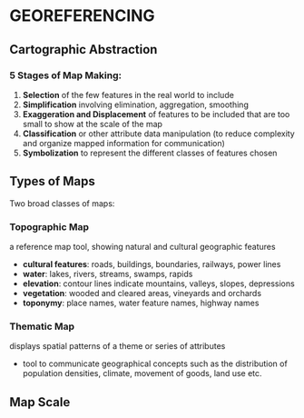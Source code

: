 # GEOREFERENCING



## Cartographic Abstraction

### 5 Stages of Map Making:

1. **Selection** of the few features in the real world to include
2. **Simplification** involving elimination, aggregation, smoothing
3. **Exaggeration and Displacement** of features to be included that are too small to show at the scale of the map
4. **Classification** or other attribute data manipulation (to reduce complexity and organize mapped information for communication)
5. **Symbolization** to represent the different classes of features chosen



## Types of Maps

Two broad classes of maps:

### Topographic Map

a reference map tool, showing natural and cultural geographic features

- **cultural features**: roads, buildings, boundaries, railways, power lines
- **water**: lakes, rivers, streams, swamps, rapids
- **elevation**: contour lines indicate mountains, valleys, slopes, depressions
- **vegetation**: wooded and cleared areas, vineyards and orchards
- **toponymy**: place names, water feature names, highway names

### Thematic Map

displays spatial patterns of a theme or series of attributes

- tool to communicate geographical concepts such as the distribution of population densities, climate, movement of goods, land use etc.



## Map Scale

